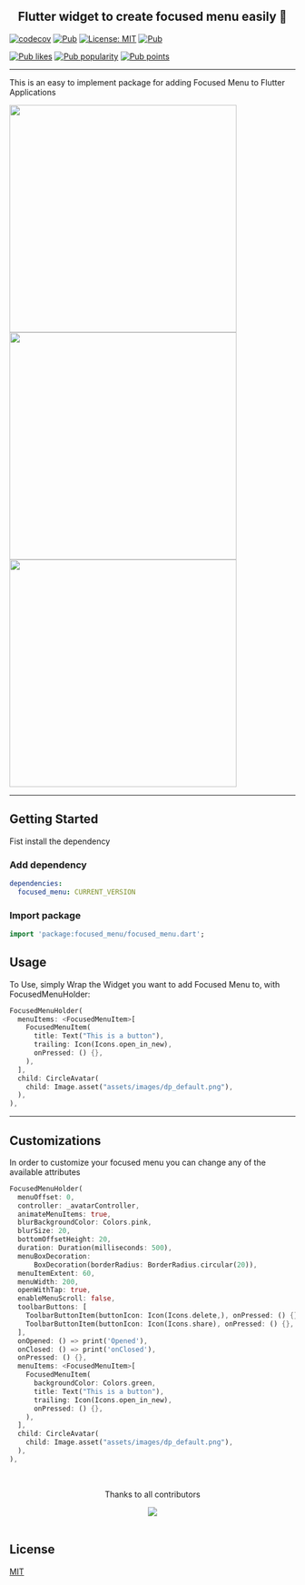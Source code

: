 <h2 align="center"> Flutter widget to create focused menu easily 🚀 </h2>

[![codecov](https://codecov.io/gh/retroportalstudio/focused_menu/branch/master/graph/badge.svg)](https://codecov.io/gh/retroportalstudio/focused_menu) <a href="https://pub.dev/packages/focused_menu"><img src="https://img.shields.io/pub/v/focused_menu.svg" alt="Pub"></a> <a href="https://opensource.org/licenses/MIT"><img src="https://img.shields.io/badge/license-MIT-blue.svg" alt="License: MIT"></a> <a href="https://github.com/retroportalstudio/focused_menu"><img src="https://img.shields.io/github/stars/retroportalstudio/focused_menu?style=social" alt="Pub"></a>


<a href="https://pub.dev/packages/focused_menu/score"><img src="https://img.shields.io/pub/likes/focused_menu?logo=flutter" alt="Pub likes"></a> <a href="https://pub.dev/packages/focused_menu/score"><img src="https://img.shields.io/pub/popularity/focused_menu?logo=flutter" alt="Pub popularity"></a> <a href="https://pub.dev/packages/focused_menu/score"><img src="https://img.shields.io/pub/points/focused_menu?logo=flutter" alt="Pub points"></a>

---

This is an easy to implement package for adding Focused Menu to Flutter Applications


<p float="center">
  <img src="https://github.com/retroportalstudio/focused_menu/blob/master/example/repo_files/focused_menu.gif?raw=true" width="400" />
  <img src="https://github.com/retroportalstudio/focused_menu/blob/master/example/repo_files/using-controller.gif?raw=true" width="400" /> 
  <img src="https://github.com/retroportalstudio/focused_menu/blob/master/example/repo_files/bottomToolbar.gif?raw=true" width="400" />
</p>

---

## Getting Started
Fist install the dependency

### Add dependency

```yaml
dependencies:
  focused_menu: CURRENT_VERSION
```

### Import package

```dart
import 'package:focused_menu/focused_menu.dart';
```
## Usage
To Use, simply Wrap the Widget you want to add Focused Menu to, with FocusedMenuHolder:
```dart
FocusedMenuHolder(
  menuItems: <FocusedMenuItem>[
    FocusedMenuItem(
      title: Text("This is a button"),
      trailing: Icon(Icons.open_in_new),
      onPressed: () {},
    ),
  ],
  child: CircleAvatar(
    child: Image.asset("assets/images/dp_default.png"),
  ),
),
```

---

## Customizations

In order to customize your focused menu you can change any of the available attributes

```dart
FocusedMenuHolder(
  menuOffset: 0,
  controller: _avatarController,
  animateMenuItems: true,
  blurBackgroundColor: Colors.pink,
  blurSize: 20,
  bottomOffsetHeight: 20,
  duration: Duration(milliseconds: 500),
  menuBoxDecoration:
      BoxDecoration(borderRadius: BorderRadius.circular(20)),
  menuItemExtent: 60,
  menuWidth: 200,
  openWithTap: true,
  enableMenuScroll: false,
  toolbarButtons: [
    ToolbarButtonItem(buttonIcon: Icon(Icons.delete,), onPressed: () {}, buttonIconColor: Colors.red),
    ToolbarButtonItem(buttonIcon: Icon(Icons.share), onPressed: () {}, buttonIconColor: Colors.blue),
  ],
  onOpened: () => print('Opened'),
  onClosed: () => print('onClosed'),
  onPressed: () {},
  menuItems: <FocusedMenuItem>[
    FocusedMenuItem(
      backgroundColor: Colors.green,
      title: Text("This is a button"),
      trailing: Icon(Icons.open_in_new),
      onPressed: () {},
    ),
  ],
  child: CircleAvatar(
    child: Image.asset("assets/images/dp_default.png"),
  ),
),
```

<br>
<div align="center" >
  <p>Thanks to all contributors</p>
  <a href="https://github.com/retroportalstudio/focused_menu/graphs/contributors">
    <img src="https://contrib.rocks/image?repo=retroportalstudio/focused_menu" />
  </a>
</div>
<br>


## License
[MIT](https://choosealicense.com/licenses/mit/)
